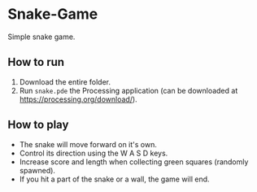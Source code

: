 # Snake-Game
Simple snake game.

**How to run**
---
1. Download the entire folder.
2. Run `snake.pde` the Processing application (can be downloaded at https://processing.org/download/).

**How to play**
---
* The snake will move forward on it's own.
* Control its direction using the W A S D keys.
* Increase score and length when collecting green squares (randomly spawned).
* If you hit a part of the snake or a wall, the game will end.
